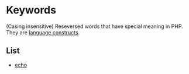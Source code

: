 # Keywords

(Casing insensitive) Reseversed words that have special meaning in PHP. They are [language constructs](../language-constructs/README.md).

## List

- [echo](../language-constructs/echo.md)